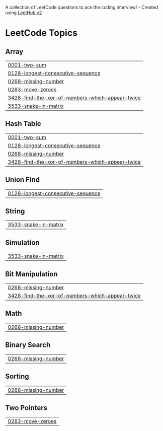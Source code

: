 A collection of LeetCode questions to ace the coding interview! - Created using [LeetHub v2](https://github.com/arunbhardwaj/LeetHub-2.0)
<!---LeetCode Topics Start-->
# LeetCode Topics
## Array
|  |
| ------- |
| [0001-two-sum](https://github.com/rishie81311518/Leetcode/tree/master/0001-two-sum) |
| [0128-longest-consecutive-sequence](https://github.com/rishie81311518/Leetcode/tree/master/0128-longest-consecutive-sequence) |
| [0268-missing-number](https://github.com/rishie81311518/Leetcode/tree/master/0268-missing-number) |
| [0283-move-zeroes](https://github.com/rishie81311518/Leetcode/tree/master/0283-move-zeroes) |
| [3428-find-the-xor-of-numbers-which-appear-twice](https://github.com/rishie81311518/Leetcode/tree/master/3428-find-the-xor-of-numbers-which-appear-twice) |
| [3533-snake-in-matrix](https://github.com/rishie81311518/Leetcode/tree/master/3533-snake-in-matrix) |
## Hash Table
|  |
| ------- |
| [0001-two-sum](https://github.com/rishie81311518/Leetcode/tree/master/0001-two-sum) |
| [0128-longest-consecutive-sequence](https://github.com/rishie81311518/Leetcode/tree/master/0128-longest-consecutive-sequence) |
| [0268-missing-number](https://github.com/rishie81311518/Leetcode/tree/master/0268-missing-number) |
| [3428-find-the-xor-of-numbers-which-appear-twice](https://github.com/rishie81311518/Leetcode/tree/master/3428-find-the-xor-of-numbers-which-appear-twice) |
## Union Find
|  |
| ------- |
| [0128-longest-consecutive-sequence](https://github.com/rishie81311518/Leetcode/tree/master/0128-longest-consecutive-sequence) |
## String
|  |
| ------- |
| [3533-snake-in-matrix](https://github.com/rishie81311518/Leetcode/tree/master/3533-snake-in-matrix) |
## Simulation
|  |
| ------- |
| [3533-snake-in-matrix](https://github.com/rishie81311518/Leetcode/tree/master/3533-snake-in-matrix) |
## Bit Manipulation
|  |
| ------- |
| [0268-missing-number](https://github.com/rishie81311518/Leetcode/tree/master/0268-missing-number) |
| [3428-find-the-xor-of-numbers-which-appear-twice](https://github.com/rishie81311518/Leetcode/tree/master/3428-find-the-xor-of-numbers-which-appear-twice) |
## Math
|  |
| ------- |
| [0268-missing-number](https://github.com/rishie81311518/Leetcode/tree/master/0268-missing-number) |
## Binary Search
|  |
| ------- |
| [0268-missing-number](https://github.com/rishie81311518/Leetcode/tree/master/0268-missing-number) |
## Sorting
|  |
| ------- |
| [0268-missing-number](https://github.com/rishie81311518/Leetcode/tree/master/0268-missing-number) |
## Two Pointers
|  |
| ------- |
| [0283-move-zeroes](https://github.com/rishie81311518/Leetcode/tree/master/0283-move-zeroes) |
<!---LeetCode Topics End-->